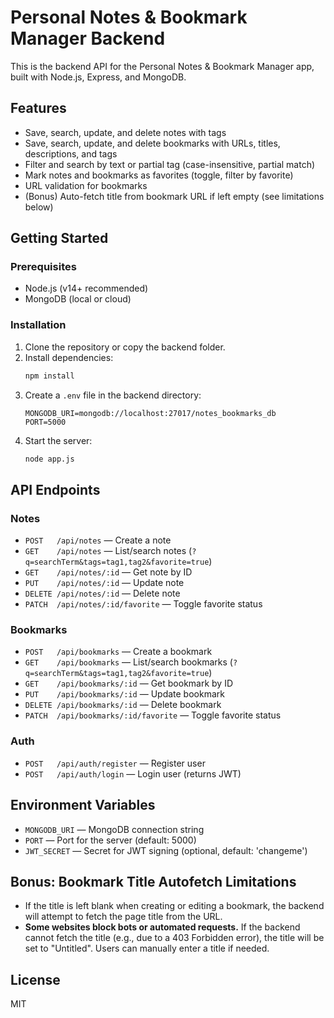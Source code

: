 # Personal Notes & Bookmark Manager Backend

This is the backend API for the Personal Notes & Bookmark Manager app, built with Node.js, Express, and MongoDB.

## Features
- Save, search, update, and delete notes with tags
- Save, search, update, and delete bookmarks with URLs, titles, descriptions, and tags
- Filter and search by text or partial tag (case-insensitive, partial match)
- Mark notes and bookmarks as favorites (toggle, filter by favorite)
- URL validation for bookmarks
- (Bonus) Auto-fetch title from bookmark URL if left empty (see limitations below)

## Getting Started

### Prerequisites
- Node.js (v14+ recommended)
- MongoDB (local or cloud)

### Installation
1. Clone the repository or copy the backend folder.
2. Install dependencies:
   ```bash
   npm install
   ```
3. Create a `.env` file in the backend directory:
   ```env
   MONGODB_URI=mongodb://localhost:27017/notes_bookmarks_db
   PORT=5000
   ```
4. Start the server:
   ```bash
   node app.js
   ```

## API Endpoints

### Notes
- `POST   /api/notes`         — Create a note
- `GET    /api/notes`         — List/search notes (`?q=searchTerm&tags=tag1,tag2&favorite=true`)
- `GET    /api/notes/:id`     — Get note by ID
- `PUT    /api/notes/:id`     — Update note
- `DELETE /api/notes/:id`     — Delete note
- `PATCH  /api/notes/:id/favorite` — Toggle favorite status

### Bookmarks
- `POST   /api/bookmarks`         — Create a bookmark
- `GET    /api/bookmarks`         — List/search bookmarks (`?q=searchTerm&tags=tag1,tag2&favorite=true`)
- `GET    /api/bookmarks/:id`     — Get bookmark by ID
- `PUT    /api/bookmarks/:id`     — Update bookmark
- `DELETE /api/bookmarks/:id`     — Delete bookmark
- `PATCH  /api/bookmarks/:id/favorite` — Toggle favorite status

### Auth
- `POST   /api/auth/register`     — Register user
- `POST   /api/auth/login`        — Login user (returns JWT)

## Environment Variables
- `MONGODB_URI` — MongoDB connection string
- `PORT`        — Port for the server (default: 5000)
- `JWT_SECRET`  — Secret for JWT signing (optional, default: 'changeme')

## Bonus: Bookmark Title Autofetch Limitations
- If the title is left blank when creating or editing a bookmark, the backend will attempt to fetch the page title from the URL.
- **Some websites block bots or automated requests.** If the backend cannot fetch the title (e.g., due to a 403 Forbidden error), the title will be set to "Untitled". Users can manually enter a title if needed.

## License
MIT
